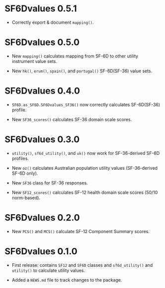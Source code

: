 # SF6Dvalues 0.5.1

* Correctly export & document `mapping()`.

# SF6Dvalues 0.5.0

* New `mapping()` calculates mapping from SF-6D to other utility instrument
  value sets.

* New `hk()`, `erum()`, `spain()`, and `portugal()` SF-6D(SF-36) value sets.

# SF6Dvalues 0.4.0

* `SF6D.as_SF6D.SF6Dvalues_SF36()` now correctly calculates SF-6D(SF-36)
  profile.

* New `SF36_scores()` calculates SF-36 domain scale scores.

# SF6Dvalues 0.3.0

* `utility()`, `sf6d_utility()`, and `uk()` now work for SF-36-derived SF-6D
  profiles.

* New `oz()` calculates Australian population utility values (SF-36-derived
  SF-6D only).

* New `SF36` class for SF-36 responses.

* New `SF12_scores()` calculates SF-12 health domain scale scores (50/10
  norm-based).

# SF6Dvalues 0.2.0

* New `PCS()` and `MCS()` calculate SF-12 Component Summary scores.

# SF6Dvalues 0.1.0

* First release: contains `SF12` and `SF6D` classes and `sf6d_utility()` and
  `utility()` to calculate utility values.

* Added a `NEWS.md` file to track changes to the package.
